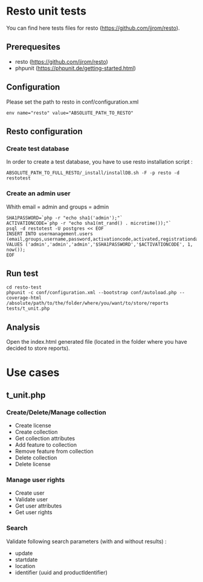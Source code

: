 # Resto unit tests

You can find here tests files for resto (https://github.com/jjrom/resto).

## Prerequesites

* resto (https://github.com/jjrom/resto)
* phpunit (https://phpunit.de/getting-started.html)    

## Configuration

Please set the path to resto in conf/configuration.xml
   
    env name="resto" value="ABSOLUTE_PATH_TO_RESTO"
    
## Resto configuration

### Create test database

In order to create a test database, you have to use resto installation script :

    ABSOLUTE_PATH_TO_FULL_RESTO/_install/installDB.sh -F -p resto -d restotest

### Create an admin user

Whith email = admin and groups = admin

    SHA1PASSWORD=`php -r "echo sha1('admin');"`
    ACTIVATIONCODE=`php -r "echo sha1(mt_rand() . microtime());"`
    psql -d restotest -U postgres << EOF
    INSERT INTO usermanagement.users (email,groups,username,password,activationcode,activated,registrationdate) VALUES ('admin','admin','admin','$SHA1PASSWORD','$ACTIVATIONCODE', 1, now());
    EOF

## Run test 
    
    cd resto-test
    phpunit -c conf/configuration.xml --bootstrap conf/autoload.php --coverage-html /absolute/path/to/the/folder/where/you/want/to/store/reports tests/t_unit.php

## Analysis

Open the index.html generated file (located in the folder where you have decided to store reports).

# Use cases

## t_unit.php

### Create/Delete/Manage collection

* Create license
* Create collection
* Get collection attributes
* Add feature to collection
* Remove feature from collection
* Delete collection
* Delete license

### Manage user rights

* Create user
* Validate user
* Get user attributes
* Get user rights

### Search 

Validate following search parameters (with and without results) :
* update
* startdate
* location
* identifier (uuid and productIdentifier)